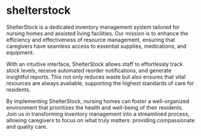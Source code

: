 # shelterstock
ShelterStock is a dedicated inventory management system tailored for nursing homes and assisted living facilities. Our mission is to enhance the efficiency and effectiveness of resource management, ensuring that caregivers have seamless access to essential supplies, medications, and equipment.

With an intuitive interface, ShelterStock allows staff to effortlessly track stock levels, receive automated reorder notifications, and generate insightful reports. This not only reduces waste but also ensures that vital resources are always available, supporting the highest standards of care for residents.

By implementing ShelterStock, nursing homes can foster a well-organized environment that prioritizes the health and well-being of their residents. Join us in transforming inventory management into a streamlined process, allowing caregivers to focus on what truly matters: providing compassionate and quality care.

